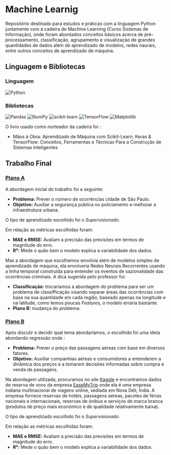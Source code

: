 # Machine Learnig

Repositório destinado para estudos e práticas com a linguagem Python juntamente com a cadeira de Machine Learning (Curso Sistemas de Informação), onde foram abordados conceitos básicos acerca de pré-processamento, classificação, agrupamento e visualização de grandes quantidades de dados além de aprendizado de modelos, redes naurais, entre outros conceitos de aprendizado de máquina.

## Linguagem e Bibliotecas

### Linguagem

![Python](https://img.shields.io/badge/python-3670A0?style=for-the-badge&logo=python&logoColor=ffdd54)

### Bibliotecas

![Pandas](https://img.shields.io/badge/pandas-%23150458.svg?style=for-the-badge&logo=pandas&logoColor=white)
![NumPy](https://img.shields.io/badge/numpy-%23013243.svg?style=for-the-badge&logo=numpy&logoColor=white)
![scikit-learn](https://img.shields.io/badge/scikit--learn-%23F7931E.svg?style=for-the-badge&logo=scikit-learn&logoColor=white)
![TensorFlow](https://img.shields.io/badge/TensorFlow-%23FF6F00.svg?style=for-the-badge&logo=TensorFlow&logoColor=white)
![Matplotlib](https://img.shields.io/badge/Matplotlib-%23ffffff.svg?style=for-the-badge&logo=Matplotlib&logoColor=black)

O livro usado como norteador da cadeira foi :

- Mãos à Obra: Aprendizado de Máquina com Scikit-Learn, Keras & TensorFlow: Conceitos, Ferramentas e Técnicas Para a Construção de Sistemas Inteligentes

## Trabalho Final

### [Plano A](https://github.com/ElyssonAlvs/Machine_Learning/tree/main/Seguranca_Inteligente)

A abordagem inicial do trabalho foi a seguinte:

- **Problema:** Prever o número de ocorrências cidade de São Paulo.
- **Objetivo:** Auxiliar a segurança pública no policiamento e melhorar a infraestrutura urbana.

O tipo de aprendizado escolhido foi o *Supervisionado*.

Em relação as métricas escolhidas foram:
- **MAE e RMSE:** Avaliam a precisão das previsões em termos de magnitude do erro.
- **R²:** Mede o quão bem o modelo explica a variabilidade dos dados.

Mas a abordagem que escolhemos envolvia além de modelos simples de aprendizado de máquina,
ela envolveria Redes Neurais Recorrentes usando a linha temporal construída para entender 
os eventos de sazionalidade das ocorrências criminais. A dica sugerida pelo professor foi:
- **Classificação:** trocaríamos a abordagem do problema para ser um problema de classifficação
visando separar áreas das ocorrências com base na sua quantidade em cada região, baseado apenas
na longitude e na latitude, como temos poucas *Features*, o modelo erraria bastante.
- **Plano B:** mudança do problema. 

### [Plano B](https://github.com/ElyssonAlvs/Machine_Learning/tree/main/Flight_Prediction)

Após discutir e decidir qual tema abordaríamos, o escolhido foi uma ideia abordando regressão onde :

- **Problema:** Prever o preço das passagens aéreas com base em diversos fatores.
- **Objetivo:** Auxiliar companhias aéreas e consumidores a entenderem a dinâmica dos preços e a tomarem decisões informadas sobre compra e venda de passagens.

Na abordagem utilizada, procuramos no site [Kaggle](https://www.kaggle.com/) e encontramos dados de reserva de voos da empresa [EaseMyTrip](https://www.easemytrip.com/) onde ela é uma empresa indiana multinacional de viagens online, sediada em Nova Déli, Índia. A empresa fornece reservas de hotéis, passagens aéreas, pacotes de férias nacionais e internacionais, reservas de ônibus e serviços de marca branca (produtos de preço mais económico e de qualidade relativamente baixa).

O tipo de aprendizado escolhido foi o *Supervisionado*.

Em relação as métricas escolhidas foram:
- **MAE e RMSE:** Avaliam a precisão das previsões em termos de magnitude do erro.
- **R²:** Mede o quão bem o modelo explica a variabilidade dos dados.

